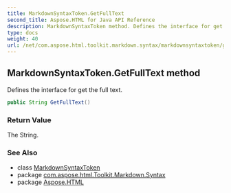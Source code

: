 ```yaml
---
title: MarkdownSyntaxToken.GetFullText
second_title: Aspose.HTML for Java API Reference
description: MarkdownSyntaxToken method. Defines the interface for get the full text
type: docs
weight: 40
url: /net/com.aspose.html.toolkit.markdown.syntax/markdownsyntaxtoken/getfulltext/
---
```

## MarkdownSyntaxToken.GetFullText method

Defines the interface for get the full text.

```java
public String GetFullText()
```

### Return Value

The String.

### See Also

* class [MarkdownSyntaxToken](../)
* package [com.aspose.html.Toolkit.Markdown.Syntax](../../markdownsyntaxtoken/)
* package [Aspose.HTML](../../../)
